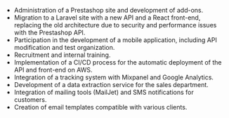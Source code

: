* Administration of a Prestashop site and development of add-ons.
* Migration to a Laravel site with a new API and a React front-end, replacing the old architecture due to security and performance issues with the Prestashop API.
* Participation in the development of a mobile application, including API modification and test organization.
* Recruitment and internal training.
* Implementation of a CI/CD process for the automatic deployment of the API and front-end on AWS.
* Integration of a tracking system with Mixpanel and Google Analytics.
* Development of a data extraction service for the sales department.
* Integration of mailing tools (MailJet) and SMS notifications for customers.
* Creation of email templates compatible with various clients.